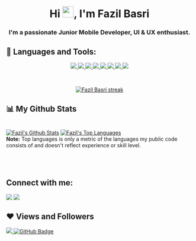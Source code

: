 <!-- <a href="#"><img width="100%" height="auto" src="https://i.imgur.com/iXuL1HG.png" height="175px"/></a> -->

<h1 align="center">Hi <img src="https://raw.githubusercontent.com/MartinHeinz/MartinHeinz/master/wave.gif" width="30px">, I'm Fazil Basri</h1>
<h3 align="center">I'm a passionate Junior Mobile Developer, UI & UX enthusiast.</h3>

<!-- ## 🙋‍♂️ About Me.


- 🌱 I’m currently learning **Android Dev.**

- 📫 How to reach me **fazillbasry@gmail.com** -->

## 🚀 Languages and Tools:

<p align="center"> 
<a href="https://dart.dev/" target="_blank"> <img src="https://img.icons8.com/color/48/000000/dart.png"/> </a>
    <a href="https://www.java.com" target="_blank"> <img src="https://img.icons8.com/color/48/000000/java-coffee-cup-logo.png"/> </a>
    <a href="https://www.python.org" target="_blank"> <img src="https://img.icons8.com/color/48/000000/python.png"/> </a> 
    <a href="https://laravel.com/" target="_blank"> <img src="https://img.icons8.com/fluency/512/laravel.png"/> </a> 
    <a href="https://kotlinlang.org/" target="_blank"> <img src="https://img.icons8.com/color/48/000000/kotlin.png"/> </a>
    <a href="https://flutter.dev/" target="_blank"> <img src="https://img.icons8.com/color/48/000000/flutter.png"/> </a> 
    <a href="https://developer.android.com/?hl=id" target="_blank"> <img src="https://img.icons8.com/fluency/48/000000/android-os.png"/> </a>
    <a href="https://www.w3schools.com/cs/index.php" target="_blank"> <img src="https://img.icons8.com/color/48/000000/c-plus-plus-logo.png"/> </a>
  
    
    
</p>

<!-- [![React Badge](https://img.shields.io/badge/-React-61DBFB?style=for-the-badge&labelColor=black&logo=react&logoColor=61DBFB)](#)  [![Javascript Badge](https://img.shields.io/badge/-Javascript-F0DB4F?style=for-the-badge&labelColor=black&logo=javascript&logoColor=F0DB4F)](#) [![Typescript Badge](https://img.shields.io/badge/-Typescript-007acc?style=for-the-badge&labelColor=black&logo=typescript&logoColor=007acc)](#) [![Nodejs Badge](https://img.shields.io/badge/-Nodejs-3C873A?style=for-the-badge&labelColor=black&logo=node.js&logoColor=3C873A)](#) [![GraphQL Badge](https://img.shields.io/badge/-GraphQl-e535ab?style=for-the-badge&labelColor=black&logo=node.js&logoColor=e535ab)](#) -->
<br/>

<p align="center">
    <a href="https://github.com/Fazilbasri11/github-readme-streak-stats">
        <img title="🔥 Get streak stats for your profile at git.io/streak-stats" alt="Fazil Basri streak" src="https://github-readme-streak-stats.herokuapp.com/?user=Fazilbasri11&theme=black-ice&hide_border=true&stroke=0000&background=060A0CD0"/>
    </a>
</p>

## 📊 My Github Stats

  <br/>
    <a href="https://github.com/Fazilbasri11/github-readme-stats"><img alt="Fazil's Github Stats" src="https://github-readme-stats.vercel.app/api?username=Fazilbasri11&show_icons=true&count_private=true&theme=react&hide_border=true&bg_color=0D1117" /></a>
  <a href="https://github.com/Fazilbasri11/github-readme-stats"><img alt="Fazil's Top Languages" src="https://github-readme-stats.vercel.app/api/top-langs/?username=Fazilbasri11&langs_count=8&count_private=true&layout=compact&theme=react&hide_border=true&bg_color=0D1117" /></a>
  <br/>
  <b>Note:</b> Top languages is only a metric of the languages my public code consists of and doesn't reflect experience or skill level.

<br/>
<br/>

<br/>
<br/>

## Connect with me:

<p align="left">

<a href = "https://www.linkedin.com/in/fazilbasri/" target="_blank"><img src="https://img.icons8.com/fluent/48/000000/linkedin.png"/></a>
<a href = "https://www.instagram.com/fazillbsry/" target="_blank"><img src="https://img.icons8.com/fluent/48/000000/instagram-new.png"/></a>

</p>

## ❤ Views and Followers

<a href="https://github.com/Meghna-DAS/github-profile-views-counter">
    <img src="https://komarev.com/ghpvc/?username=Fazilbasri11">
</a>
<a href="https://github.com/Fazilbasri11?tab=followers"><img src="https://img.shields.io/github/followers/Fazilbasri11?label=Followers&style=social" alt="GitHub Badge"></a>
